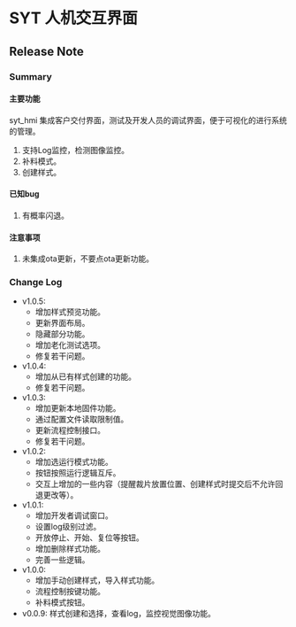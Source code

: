 # SYT 人机交互界面
## Release Note
### Summary
#### 主要功能
syt_hmi 集成客户交付界面，测试及开发人员的调试界面，便于可视化的进行系统的管理。

1. 支持Log监控，检测图像监控。
2. 补料模式。
3. 创建样式。

#### 已知bug
1. 有概率闪退。
#### 注意事项
1. 未集成ota更新，不要点ota更新功能。

### Change Log
- v1.0.5:
    - 增加样式预览功能。
    - 更新界面布局。
    - 隐藏部分功能。
    - 增加老化测试选项。
    - 修复若干问题。
- v1.0.4:
    - 增加从已有样式创建的功能。
    - 修复若干问题。
- v1.0.3:
    - 增加更新本地固件功能。
    - 通过配置文件读取限制值。
    - 更新流程控制接口。
    - 修复若干问题。
- v1.0.2:
    - 增加选运行模式功能。
    - 按钮按照运行逻辑互斥。
    - 交互上增加的一些内容（提醒裁片放置位置、创建样式时提交后不允许回退更改等）。
- v1.0.1:
    - 增加开发者调试窗口。
    - 设置log级别过滤。
    - 开放停止、开始、复位等按钮。
    - 增加删除样式功能。
    - 完善一些逻辑。
- v1.0.0:
    - 增加手动创建样式，导入样式功能。
    - 流程控制按键功能。
    - 补料模式按钮。
- v0.0.9: 样式创建和选择，查看log，监控视觉图像功能。
